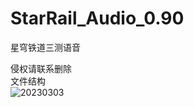 # StarRail_Audio_0.90
星穹铁道三测语音  

侵权请联系删除  
文件结构  
![20230303](https://user-images.githubusercontent.com/109069769/222728895-6f18dcd8-a655-4ac8-89bd-0a6ff1f94ab2.png)
